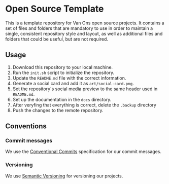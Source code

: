 # Open Source Template

This is a template repository for Van Ons open source projects. It contains a set of files and folders that are mandatory to use
in order to maintain a single, consistent repository style and layout, as well as additional files and folders that
could be useful, but are not required.

## Usage

1. Download this repository to your local machine.
2. Run the `init.sh` script to initialize the repository.
3. Update the `README.md` file with the correct information.
4. Generate a social card and add it as `art/social-card.png`.
5. Set the repository's social media preview to the same header used in `README.md`.
6. Set up the documentation in the `docs` directory.
7. After veryfing that everything is correct, delete the `.backup` directory
8. Push the changes to the remote repository.

## Conventions

### Commit messages

We use the [Conventional Commits](https://www.conventionalcommits.org/en/v1.0.0/) specification for our commit messages.

### Versioning

We use [Semantic Versioning](https://semver.org/) for versioning our projects.